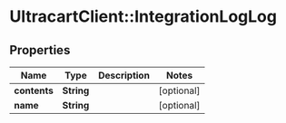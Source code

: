 # UltracartClient::IntegrationLogLog

## Properties
Name | Type | Description | Notes
------------ | ------------- | ------------- | -------------
**contents** | **String** |  | [optional] 
**name** | **String** |  | [optional] 



